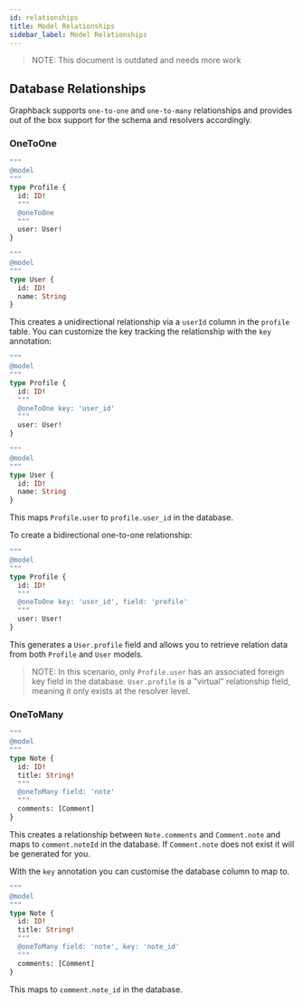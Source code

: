 ```yaml
---
id: relationships
title: Model Relationships
sidebar_label: Model Relationships
---
```


> NOTE: This document is outdated and needs more work

## Database Relationships

Graphback supports `one-to-one` and `one-to-many` relationships and provides out of the box support for the schema and resolvers accordingly.

### OneToOne

```graphql
"""
@model
"""
type Profile {
  id: ID!
  """
  @oneToOne
  """
  user: User!
}

"""
@model
"""
type User {
  id: ID!
  name: String
}
```

This creates a unidirectional relationship via a `userId` column in the `profile` table. You can customize the key tracking the relationship with the `key` annotation:

```graphql
"""
@model
"""
type Profile {
  id: ID!
  """
  @oneToOne key: 'user_id'
  """
  user: User!
}

"""
@model
"""
type User {
  id: ID!
  name: String
}
```

This maps `Profile.user` to `profile.user_id` in the database.

To create a bidirectional one-to-one relationship:

```graphql
"""
@model
"""
type Profile {
  id: ID!
  """
  @oneToOne key: 'user_id', field: 'profile'
  """
  user: User!
}
```

This generates a `User.profile` field and allows you to retrieve relation data from both `Profile` and `User` models. 

> NOTE: In this scenario, only `Profile.user` has an associated foreign key field in the database. `User.profile` is a "virtual" relationship field, meaning it only exists at the resolver level.

### OneToMany

```graphql
"""
@model
"""
type Note {
  id: ID!
  title: String!
  """
  @oneToMany field: 'note'
  """
  comments: [Comment]
}
```

This creates a relationship between `Note.comments` and `Comment.note` and maps to `comment.noteId` in the database. If `Comment.note` does not exist it will be generated for you.

With the `key` annotation you can customise the database column to map to.

```graphql
"""
@model
"""
type Note {
  id: ID!
  title: String!
  """
  @oneToMany field: 'note', key: 'note_id'
  """
  comments: [Comment]
}
```

This maps to `comment.note_id` in the database.
